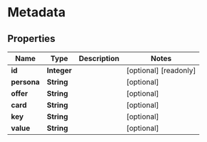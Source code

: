 

# Metadata



## Properties

| Name | Type | Description | Notes |
|------------ | ------------- | ------------- | -------------|
|**id** | **Integer** |  |  [optional] [readonly] |
|**persona** | **String** |  |  [optional] |
|**offer** | **String** |  |  [optional] |
|**card** | **String** |  |  [optional] |
|**key** | **String** |  |  [optional] |
|**value** | **String** |  |  [optional] |



